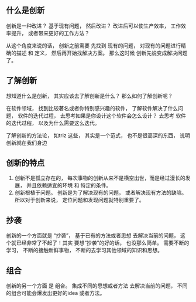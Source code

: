 ## 什么是创新
创新是一种改进？ 基于现有问题， 然后改进？ 改进后可以使生产效率， 工作效率提升， 或者带来更好的工作方法？ 

从这个角度来说的话， 创新之前需要 先找到 现有的问题， 对现有的问题进行精确的描述 和 定义， 然后再开始找解决方案。  那么这时候 创新先蜕变成解决问题了。 

## 了解创新

想知道什么是创新， 其实应该去了解创新是什么？ 那么如何了解创新呢？  

在软件领域， 找到比较著名或者你特别感兴趣的软件， 了解软件解决了什么问题， 软件的迭代过程， 去思考如果是你设计这个软件会怎么设计？ 去思考 软件的迭代过程， 以及为什么需要这么迭代。 

了解创新的方法论， 如triz 这些， 其实是一个范式， 也不是很高深的东西， 说明创新就在我们身边

## 创新的特点

1. 创新不是孤立存在的， 每次事物的创新从来不是横空出世，而是经过漫长的发展， 并且依赖适宜的环境 和 特定的条件。 
2. 创新根植于问题。 创新是为了解决现有的问题， 或者解决现有方法的缺陷。所以对于创新来说， 定位问题和发现问题就特别重要了。 

## 抄袭

创新的一个方面就是 “抄袭”，  基于已有的方法或者思想 去解决当前的问题， 这个就已经非常了不起了！其实 要想“抄袭”的好的话， 也没那么简单。 需要不断的学习， 不断的接触新鲜事物， 不断的去学习其他领域的知识和思想。 

## 组合

创新的另一个方面 是 组合。 集成不同的思想或者方法 去解决当前的问题， 不同的组合可能会爆发出更好的idea 或者方法。 

